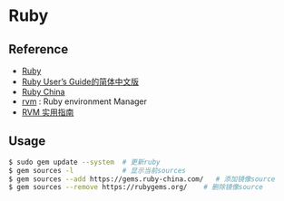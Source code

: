# Ruby

## Reference

- [Ruby](https://www.ruby-lang.org)
- [Ruby User’s Guide的简体中文版](https://github.com/BadTudou/RubyUsersGuide-zh)
- [Ruby China](https://gems.ruby-china.com/)
- [rvm](https://github.com/rvm/rvm) : Ruby environment Manager
- [RVM 实用指南](https://ruby-china.org/wiki/rvm-guide)

## Usage

```bash
$ sudo gem update --system  # 更新ruby
$ gem sources -l            # 显示当前sources
$ gem sources --add https://gems.ruby-china.com/   # 添加镜像source
$ gem sources --remove https://rubygems.org/    # 删除镜像source
```